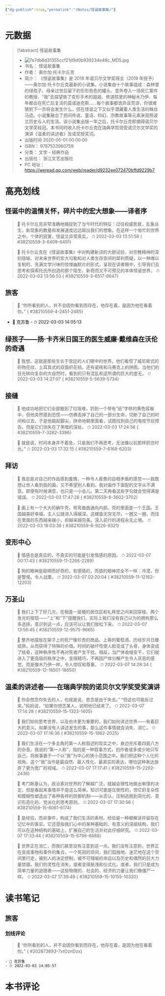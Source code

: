```yaml
---
{"dg-publish":true,"permalink":"/Notes/怪诞故事集/"}
---
```



# 元数据

> [!abstract] 怪诞故事集
> - ![7e7db8d31355ccf21d9d0b939234e48c_MD5.jpg](/img/user/Attachments/7e7db8d31355ccf21d9d0b939234e48c_MD5.jpg)
> - 书名： 怪诞故事集
> - 作者： 奥尔加·托卡尔丘克
> - 简介： 《怪诞故事集》是 2018 年诺贝尔文学奖得主（2019 年授予）——奥尔加·托卡尔丘克最新的小说集。小说集由十个故事组成：森林里的绿孩子、母亲过世后留下的形形色色的罐头、意外卷入一场死亡案件的教授、“我”去探望做了变形手术的姐姐、修道院里的神秘木乃伊、每年都会在死亡后复活的莫诺迪克斯……每个故事都诡异且荒谬，你很难猜到下一页将会发生什么，但在怪诞之下又似乎潜藏着人类生活的蛛丝马迹。小说集融合了民间传说、童话、科幻、宗教故事等元素来观照波兰历史与人的生活。该小说集出版一年之后，托卡尔丘克即摘得诺贝尔文学奖桂冠。本书同时收入托卡尔丘克在瑞典学院领受诺贝尔文学奖的演讲《温柔的讲述者》及诺奖授奖词。
> - 出版时间 2020-05-01 00:00:00
> - ISBN： 9787533960759
> - 分类： 文学 - 经典作品
> - 出版社： 浙江文艺出版社
> - PC 地址：https://weread.qq.com/web/reader/d9232ee072470bffd9229b7

# 高亮划线

## 怪诞中的温情关怀，碎片中的宏大想象——译者序

> 📌 托卡尔丘克非常准确地捕捉到了当今时代的特征：过往权威势衰，乱象丛生，新现象的数量和发展速度远远超出我们的想象。在这样一个匆忙的世界之中，个体的寂寞，怪诞又异常真实。
> ⏱ 2022-03-03 13:51:58
{ #38210559-3-6409-6491}


> 📌 托卡尔丘克在《怪诞故事集》中对构建新词的大胆试验、对宗教精神的深刻隐喻、对未来世界的宏大勾勒和对人类生存空间的犀利质疑，以一种难以复制的、充满文学兴味的惊悚幽默片的形式，呈现在读者眼中，引导我们去思考和探索托氏所创造的那个陌生、新奇而又不可预见的本体怪诞世界。
> ⏱ 2022-03-03 13:56:53
{ #38210559-3-6517-6647}


## 旅客

> 📌  “你所看到的人，并不会因你看到而存在，他存在着，是因为他在看着你。”
{ #38210559-4-2451-2485}

- 💭 克苏鲁 - ⏱ 2022-03-03 14:05:13

## 绿孩子——扬·卡齐米日国王的医生威廉·戴维森在沃伦的奇遇

> 📌 我想，这就是那些生长于宫廷的人们眼中的世界。他们看惯了威尼斯式的织物花纹、土耳其式的双面织花毯，还有瓷砖和马赛克上的拼图。当他们的目光转向复杂的大自然时，看到的只有混乱和这所谓的巨大的虚无。
> ⏱ 2022-03-03 14:27:07
{ #38210559-5-5639-5734}


## 接缝

> 📌 他成功地把它们全部搬到了垃圾堆，扔到一个带有“纸”字样的黄色容器中，但他突然感到恐慌——仿佛丢掉了自己的一部分生命，切断了自己的时间和过去。于是他踮起脚尖，拼命地朝里面看，试图找到自己的电视节目预告。但是它们消失在了黑暗的深处。
> ⏱ 2022-03-03 17:24:56
{ #38210559-7-3282-3396}


> 📌 就是说，时间本身并不着急，只是我们不再思考，无法像以前那样抓住时光。”
> ⏱ 2022-03-03 17:32:15
{ #38210559-7-6168-6203}


## 拜访

> 📌 我总是对自己的作品感到羞愧，一种令人疲惫的自相矛盾的感觉——我既想让世人看到我的画，又不希望别人看到。我对画作下面配的文字从不满意。即便有时候满意，也只是一小会儿。第二天再看这些字句就会觉得满是错误。
> ⏱ 2022-03-03 17:47:28
{ #38210559-8-3602-3702}


> 📌 画上有一个大大的蜗牛壳，弯弯曲曲通向内部。壳的里面是一个王国。王国越美好幸福，主人公就进入得越深。这螺旋无穷无尽，一圈又一圈，而住在里面的东西越来越小，却越来越完美。深入前行的进程永无止境。
> ⏱ 2022-03-03 18:03:38
{ #38210559-8-9226-9321}


## 变形中心

> 📌 情感总是真实的，不真实的可能是引发情感的原因。
> ⏱ 2022-03-07 00:17:43
{ #38210559-11-2266-2289}


> 📌 狗的眼神是聪明而好奇的，有感情的，而狼的眼神完全不一样：冷漠，但是警惕。令人战栗。
> ⏱ 2022-03-07 02:20:04
{ #38210559-11-12162-12203}


## 万圣山

> 📌 我们上下了好几次，在相差一层楼的居住区和礼拜堂之间来回穿梭。两个发光的按钮——“上”和“下”提醒我们，实际上我们没有自己以为的拥有那么多选择，意识到这一点，应该可以让我们放松下来。
> ⏱ 2022-03-07 13:56:45
{ #38210559-12-9575-9665}


> 📌 整齐地摆放在架子上的死尸像珍贵的商品，上等的葡萄酒，历经岁月日臻成熟，从而获得了特殊的价值。时间的破坏性使人脸变成了头骨，身体变成了枯骨，这种秩序性不再对死者产生干扰。相反，当尸体收缩变干，它们就进入了更高级的秩序之中，变得精巧，不再因尸体分解产生令人厌恶的感觉，而是像木乃伊一样，令人惊叹和尊重。
> ⏱ 2022-03-07 14:28:34
{ #38210559-12-18501-18650}


## 温柔的讲述者——在瑞典学院的诺贝尔文学奖受奖演讲

> 📌 你会想念你失去的人，也就是说，思念是由于失去。”
“但这也可能反过来。”妈妈说，“如果你想念某人，说明他已经来了。
> ⏱ 2022-03-07 17:14:28
{ #38210559-15-1323-1405}


> 📌 我们如何思考世界，以及也许更为重要的，我们如何讲述世界——有着巨大的意义。如果没有人讲述发生的事，那么这件事情就会消失、消亡。
> ⏱ 2022-03-07 17:16:36
{ #38210559-15-1962-2025}


> 📌 我们生活在一个多主角的第一人称叙述的现实之中，身边充斥着四面八方的杂音。我说的“第一人称”，指的是一种叙事方式，创作者或多或少地只写自己，将故事置于一个以“我”为中心的狭小范围之中。我们把这种个人化的视角、这个“我”当作是最自然、最人性化、最真实的表达，哪怕这种表达放弃了更为宽广的视域。
> ⏱ 2022-03-07 17:17:41
{ #38210559-15-2292-2436}


> 📌 考门斯基认为，政治家对世界的了解越广泛，就越会理性地做出审慎的决定。但是看起来事情并不是这么简单。知识可能是压倒性的，但它的复杂性和模糊性塑造出了各种各样的防御机制——从否认、压制逃脱到简化的、意识形态化的、党派化的思考原则。
> ⏱ 2022-03-07 17:30:56
{ #38210559-15-6061-6174}


> 📌 是经验，而非事件，构成了我们生活的素材。经验是一种被解读并留存在记忆中的事实。它还意指我们心中的某种基础的、有意义的深层结构，我们可以在这种结构的基础上，扩展自己的生活并对此仔细研究。
> ⏱ 2022-03-07 17:33:44
{ #38210559-15-6796-6888}


> 📌 世界正在消亡，而我们甚至没有注意到这一点。我们没有注意到，世界正在变成事物和事件的集合，一个死寂的空间，我们孤独地、迷茫地在这个空间里行走，被别人的决定控制，被不可理喻的命运以及历史和偶然的巨大力量禁锢。我们的灵性在消失，或者变得肤浅和仪式化。或者，我们只是成为简单力量的追随者——这些物理的、社会的、经济的力量让我们像僵尸一样。
> ⏱ 2022-03-07 17:39:48
{ #38210559-15-10155-10320}


# 读书笔记

## 旅客

### 划线评论

> 📌 “你所看到的人，并不会因你看到而存在，他存在着，是因为他在看着你。” 
{ #202873893-7xtOznDzx}

    - 💭 克苏鲁
    - ⏱ 2022-03-03 14:05:57


# 本书评论
